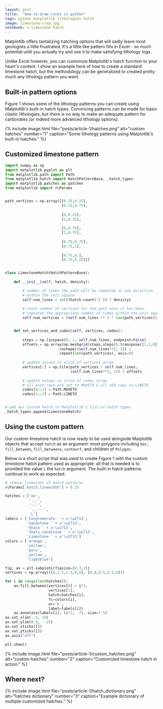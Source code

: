 ```yaml
---
layout: post
title:  "How to draw rocks in python"
tags: python matplotlib lithologies hatch
image: limestone-crop.jpg
notebook: 1-limestone-hatch
---
```


Matplotlib offers tantalizing hatching options that will sadly leave most geologists a little frustrated. It's a little like pattern fills in Excel - so much potential until you actually try and use it to make satisfying lithology logs. 

Unlike Excel however, you can customize Matplotlib's hatch function to your heart's content. I show an example here of how to create a standard limestone hatch, but the methodology can be generalized to created pretty much any lithology pattern you want.

<!--more-->

## Built-in pattern options

Figure 1 shows some of the lithology patterns you can create using Matplotlib's built-in hatch types. Convincing patterns can be made for basic clastic lithologies, but there is no way to make an adequate pattern for carbonates (or indeed more advanced lithology options).

{% include image.html file="posts/article-1/hatches.png"
alt="custom hatches" number="1"
caption="Some lithology patterns using Matplotlib's built-in hatches." %}

## Customized limestone pattern

```python
import numpy as np
import matplotlib.pyplot as plt
from matplotlib.path import Path
from matplotlib.hatch import HatchPatternBase, _hatch_types
import matplotlib.patches as patches
from matplotlib import rcParams


path_vertices = np.array([[0.25,0.25],
                          [0.25,0.75],
            
                          [0,0.25],
                          [1,0.25],
                             
                          [0,0.75],
                          [1,0.75],
                             
                          [0.75,0.75],
                          [0.75,1],
                             
                          [0.75,0.],
                          [0.75,0.25]])


class LimestoneHatch(HatchPatternBase):
    
    def __init__(self, hatch, density):

        # number of times the path will be repeated in one direction
        # within the unit square
        self.num_lines = int((hatch.count('L')) * density)   
        
        # total number of vertices for the path once it has been
        # repeated the appropriate number of times within the unit square
        self.num_vertices = (self.num_lines ** 2 * len(path_vertices))


    def set_vertices_and_codes(self, vertices, codes):
        
        steps = np.linspace(0, 1, self.num_lines, endpoint=False)
        offsets = np.array(np.meshgrid(steps,steps)).transpose([1,2,0]) \
                        .reshape((self.num_lines**2, 2)) \
                        .repeat(len(path_vertices), axis=0)
        
        # update values in slice of vertices array
        vertices[:] = np.tile(path_vertices / self.num_lines, 
                              (self.num_lines**2, 1)) + offsets
        
        # update values in slice of codes array
        # all even rows are set to MOVETO & all odd rows to LINETO
        codes[0::2] = Path.MOVETO
        codes[1::2] = Path.LINETO


# add our custom hatch to Matplotlib's list of hatch types
_hatch_types.append(LimestoneHatch)
```

## Using the custom pattern

Our custom limestone hatch is now ready to be used alongside Matplotlib objects that accept `hatch` as an argument: most polygons including `bar`, `fill_between`, `fill_betweenx`, `contourf`, and children of `Polygon`.

Below is a short script that was used to create Figure 1 with the custom limestone hatch pattern used as appropriate: all that is needed is to provided the value `L` the `hatch` argument. The built-in hatch patterns continue to work as expected.

```python
# reduce linewidth of hatch patterns
rcParams['hatch.linewidth'] = 0.25

hatches = ['oo', 
           '...',
           '---',
           '...---',
           'L']
labels = ['Conglomerate ' + u'\u2713',
          'Sandstone ' + u'\u2713',
          'Shale ' + u'\u2713',
          'Shaly sandstone ' + u'\u2713',
          'Limestone ' + u'\u2713']
colors = ['orange',
          'yellow',
          'peru',
          'yellow',
          'lightblue']

fig, ax = plt.subplots(figsize=(8.3,2))
vertices = np.array(([0,1.5,1.5,0,0], [0,0,0.5,0.5,0]))

for i in range(len(hatches)):
    ax.fill_between(vertices[0] + i*2, 
                    vertices[1], 
                    hatch=hatches[i], 
                    fc=colors[i],
                    ec='k',
                    label=labels[i])
    ax.annotate(labels[i], (i*2, .7), size=7.5)
ax.set_xlim(-.5, 10)
ax.set_ylim(0.9, -.25)
ax.set_xticks([])
ax.set_yticks([])
ax.axis("off")

plt.show()
```


{% include image.html file="posts/article-1/custom_hatches.png"
alt="custom hatches" number="2"
caption="Customized limestone hatch in action." %}

## Where next?

{% include image.html file="posts/article-1/hatch_dictionary.png"
alt="hatches dictionary" number="3"
caption="Example dictionary of multiple customized hatches." %}